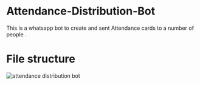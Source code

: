 # Attendance-Distribution-Bot
This is a whatsapp bot to create and sent Attendance cards to a number of people .

# File structure
![attendance distribution bot](https://user-images.githubusercontent.com/67222042/183008056-1394d07d-4703-45dd-accc-850d00e77a62.png)
